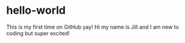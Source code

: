 # hello-world
This is my first time on GitHub yay!
Hi my name is Jill and I am new to coding but super excited!
